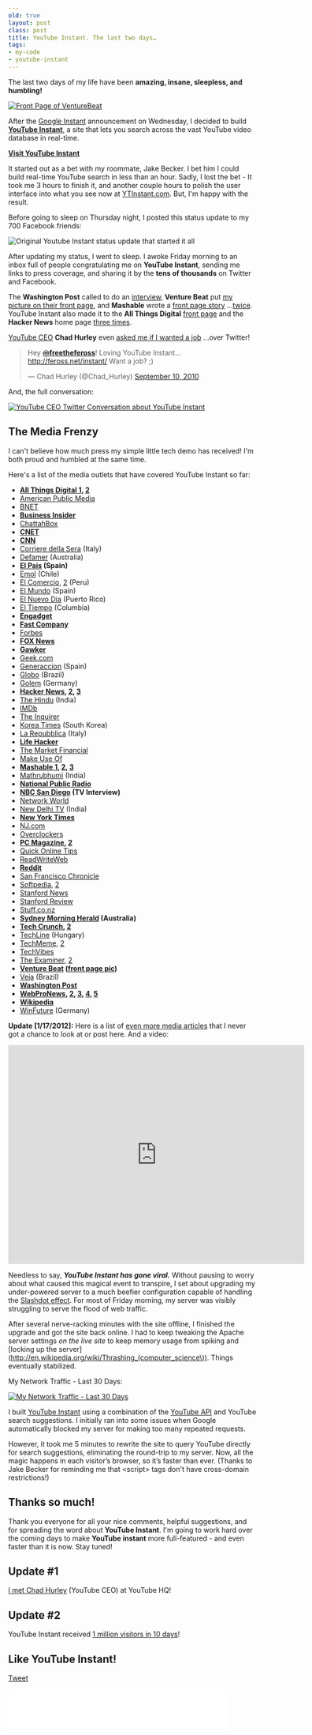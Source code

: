 ```yaml
---
old: true
layout: post
class: post
title: YouTube Instant. The last two days…
tags:
- my-code
- youtube-instant
---
```


The last two days of my life have been **amazing, insane, sleepless, and humbling!**

[![Front Page of VentureBeat](/images/ytinstant-venture-beat-frontpage-small.png)](http://venturebeat.com/2010/09/10/youtube-instant-job/)

After the [Google Instant](http://www.google.com/instant/) announcement on Wednesday, I decided to build [**YouTube Instant**](http://ytinstant.com), a site that lets you search across the vast YouTube video database in real-time.

**[Visit YouTube Instant](http://ytinstant.com)**

It started out as a bet with my roommate, Jake Becker. I bet him I could build real-time YouTube search in less than an hour. Sadly, I lost the bet - It took me 3 hours to finish it, and another couple hours to polish the user interface into what you see now at [YTInstant.com](http://ytinstant.com). But, I'm happy with the result.

Before going to sleep on Thursday night, I posted this status update to my 700 Facebook friends:

![Original Youtube Instant status update that started it all](/images/original-youtube-instant-status.png)

After updating my status, I went to sleep. I awoke Friday morning to an inbox full of people congratulating me on **YouTube Instant**, sending me links to press coverage, and sharing it by the **tens of thousands** on Twitter and Facebook.

The **Washington Post** called to do an [interview](http://voices.washingtonpost.com/blog-post/2010/09/youtube_instant_trumps_google.html), **Venture Beat** put [my picture on their front page](/images/venturebeat-frontpage.png), and **Mashable** wrote a [front page story](/images/mashable_homepage_1.png) ...[twice](/images/mashable_homepage_2.png). YouTube Instant also made it to the **All Things Digital** [front page](/images/all_things_digital_homepage.png) and the **Hacker News** home page [three times](/images/Hacker_News_homepage.png).

[YouTube CEO](http://en.wikipedia.org/wiki/Chad_Hurley) **Chad Hurley** even [asked me if I wanted a job](http://twitter.com/Chad_Hurley/status/24129459657) ...over Twitter!

<blockquote class="twitter-tweet"><p>Hey <a href="https://twitter.com/feross"><s>@</s><b>freethefeross</b></a>! Loving YouTube Instant... <a href="http://feross.net/instant/">http://feross.net/instant/</a> Want a job? ;)</p>&mdash; Chad Hurley (@Chad_Hurley) <a href="https://twitter.com/Chad_Hurley/status/24129459657" data-datetime="2010-09-10T18:55:10+00:00">September 10, 2010</a></blockquote>
<script src="//platform.twitter.com/widgets.js" charset="utf-8"></script>

And, the full conversation:

[![YouTube CEO Twitter Conversation about YouTube Instant](/images/youtube_ceo_twitter_convo.png)](http://www.quoteurl.com/w4arc)

<a id="media"></a>

## The Media Frenzy

I can't believe how much press my simple little tech demo has received! I'm both proud and humbled at the same time.

Here's a list of the media outlets that have covered YouTube Instant so far:

- **[All Things Digital 1](http://mediamemo.allthingsd.com/20100910/a-completely-excellent-way-to-waste-15-minutes-youtube-instant/), [2](http://mediamemo.allthingsd.com/20100911/youtube-instant-dude-cant-go-to-work-for-chad-hurley-because-hes-already-working-for-mark-zuckerberg/)**
- [American Public Media](http://futuretense.publicradio.org/blog/index.php?id=1097688532)
- [BNET](http://www.bnet.com/news-analysis/technology/youtube-instant-creator-finds-instant/74925)
- **[Business Insider](http://www.businessinsider.com/youtube-instant-1)**
- [ChattahBox](http://chattahbox.com/technology/2010/09/11/youtube-instant-creator-still-in-college-nabs-job-offer-via-twitter/)
- **[CNET](http://news.cnet.com/8301-1023_3-20016172-93.html)**
- **[CNN](http://edition.cnn.com/2010/TECH/web/09/14/cnet.youtube.instant.creator/index.html)**
- [Corriere della Sera](http://www.corriere.it/scienze_e_tecnologie/10_settembre_13/youtube-instant-dipasqua_700d7384-bf26-11df-8975-00144f02aabe.shtml) (Italy)
- [Defamer](http://www.defamer.com.au/2010/09/uni-student-makes-youtube-instant-gets-instant-youtube-job-offer/) (Australia)
- **[El Pais](http://blogs.elpais.com/trending-topics/2010/09/como-hacerse-famoso-conseguir-trabajo-youtube-horas.html) (Spain)**
- [Emol](http://www.emol.com/) (Chile)
- [El Comercio](http://elcomercio.pe/noticia/638163/creador-youtube-le-ofrecio-trabajo-estudiante-informatica-via-twitter), [2](http://elcomercio.pe/noticia/638415/estudiante-al-que-youtube-intento-reclutar-via-twitter-ya-trabaja-facebook) (Peru)
- [El Mundo](http://www.elmundo.es/elmundo/2010/09/13/navegante/1284376231.html) (Spain)
- [El Nuevo Dia](http://www.elnuevodia.com/facebookcontrataainventordesolo19anos-778688.html) (Puerto Rico)
- [El Tiempo](http://www.eltiempo.com/vidadehoy/gente/joven-ingeniero-hace-competir-a-youtube-y-a-facebook_7903440-1) (Columbia)
- **[Engadget](http://www.engadget.com/2010/09/10/youtube-instant-delivers-your-gratification-even-more-quickly/)**
- **[Fast Company](http://www.fastcompany.com/1688090/googles-instant-thinking-applied-to-youtube-wave-bye-bye-to-your-lunch-hour)**
- [Forbes](http://blogs.forbes.com/oliverchiang/2010/09/13/chatroulette-starts-blurring-video-as-a-filter-for-objectionable-content/)
- **[FOX News](http://www.foxnews.com/scitech/tech/index.html)**
- **[Gawker](http://gawker.com/5635570/college-kid-makes-youtube-instant-gets-instant-youtube-job-offer)**
- [Geek.com](http://www.geek.com/articles/news/forget-google-instant-heres-youtube-instant-20100910/)
- [Generaccion](http://www.generaccion.com/usuarios/32226/youtube-instant-mas-cosas-instantaneas) (Spain)
- [Globo](http://g1.globo.com/tecnologia/noticia/2010/09/estudante-cria-youtube-instant-e-recebe-proposta-de-emprego.html) (Brazil)
- [Golem](http://www.golem.de/1009/77916.html) (Germany)
- **[Hacker News](http://news.ycombinator.com/item?id=1678111), [2](http://news.ycombinator.com/item?id=1679845), [3](http://news.ycombinator.com/item?id=1680265)**
- [The Hindu](http://www.thehindu.com/sci-tech/internet/article699048.ece) (India)
- [IMDb](http://amazon.imdb.com/news/ni4255003/)
- [The Inquirer](http://www.theinquirer.net/inquirer/news/1732609/bored-student-creates-instant-youtube)
- [Korea Times](http://www.koreaittimes.com/story/10466/college-student-develops-youtube-instant) (South Korea)
- [La Repubblica](http://www.repubblica.it/tecnologia/2010/09/14/news/youtube_in_versione_instant_grazie_a_un_genio_di_facebook-7005033/) (Italy)
- **[Life Hacker](http://lifehacker.com/5635609/youtube-instant-and-google-maps-instant-follow-in-google-instants-footsteps)**
- [The Market Financial](http://www.themarketfinancial.com/youtube-co-founder-chad-hurley-offers-feross-aboukhadijeh-a-job-through-twitter-for-youtube-instant/66289)
- [Make Use Of](http://www.makeuseof.com/dir/ytinstant-instant-youtube-search/)
- **[Mashable 1](http://mashable.com/2010/09/10/youtube-instant/), [2](http://mashable.com/2010/09/10/youtube-instant-job/), [3](http://mashable.com/2010/09/11/google-maps-images-instant/)**
- [Mathrubhumi](http://mathrubhumi.com/tech/article/125694) (India)
- **[National Public Radio](http://topics.npr.org/article/07Q1brwddMfit?q=YouTube)**
- **[NBC San Diego](http://www.nbcsandiego.com/news/tech/YouTube_Instant__Instant_Success_San_Diego.html) (TV Interview)**
- [Network World](http://www.networkworld.com/community/node/66219)
- [New Delhi TV](http://www.ndtv.com/article/technology/stanford-student-creates-youtube-instant-offered-job-from-youtube-51387) (India)
- **[New York Times](http://www.nytimes.com/external/venturebeat/2010/09/10/10venturebeat-stanford-student-creates-youtube-instant-get-38618.html?ref=technology)**
- [NJ.com](http://www.nj.com/business/index.ssf/2010/09/standford_student_gets_instant.html)
- [Overclockers](http://www.overclockers.com.au/news.php?id=903205)
- **[PC Magazine](http://www.pcmag.com/article2/0,2817,2369021,00.asp), [2](http://www.pcmag.com/article2/0,2817,2369030,00.asp)**
- [Quick Online Tips](http://www.quickonlinetips.com/archives/2010/09/best-instant-search-tools-online/)
- [ReadWriteWeb](http://www.readwriteweb.com/archives/google_instant_search_inspires_mashups_across_the.php)
- **[Reddit](http://www.reddit.com/r/geek/comments/dcch4/stanford_student_creates_youtube_instant_gets_job/)**
- [San Francisco Chronicle](http://www.sfgate.com/cgi-bin/article.cgi?f=/g/a/2010/09/10/businessinsider-youtube-instant-1.DTL)
- [Softpedia](http://news.softpedia.com/news/Google-Search-Changes-Inspire-YouTube-Instant-155963.shtml), [2](http://news.softpedia.com/news/Google-Maps-and-Images-Instant-Tries-to-Recreate-YouTube-Instant-Success-156184.shtml)
- [Stanford News](http://news.stanford.edu/thedish/?p=8899)
- [Stanford Review](http://blog.stanfordreview.org/2010/09/10/youtube-instant-developed-by-stanford-junior/?ref=nf)
- [Stuff.co.nz](http://www.stuff.co.nz/technology/digital-living/4123430/YouTube-Instant-lands-YouTube-job)
- **[Sydney Morning Herald](http://www.smh.com.au/technology/technology-news/instant-fame-how-to-get-a-job--without-even-searching-20100913-157in.html) (Australia)**
- **[Tech Crunch](http://techcrunch.com/2010/09/11/google-maps-instant/), [2](http://techcrunch.com/2010/09/11/instantise/)**
- [TechLine](http://techline.hu/it_vilag/20100913_instant_search_youtube.aspx) (Hungary)
- [TechMeme](http://www.techmeme.com/100910/p50#a100910p50), [2](http://www.techmeme.com/100912/p9#a100912p9)
- [TechVibes](http://www.techvibes.com/blog/the-new-way-to-get-hired-student-creates-youtube-instant-it-goes-viral-youtube-ceo-offers-job-via-twitter)
- [The Examiner](http://www.examiner.com/social-media-in-long-island/youtube-instant-is-an-instant-success), [2](http://www.examiner.com/online-media-in-oakland/youtube-instant-creator-receives-job-offer-from-youtube-ceo)
- **[Venture Beat](http://venturebeat.com/2010/09/10/youtube-instant-job/) ([front page pic](/images/venturebeat-frontpage.png))**
- [Veja](http://veja.abril.com.br/blog/vida-em-rede/google/brincadeira-de-estudante-rende-oferta-de-emprego-do-youtube/) (Brazil)
- **[Washington Post](http://voices.washingtonpost.com/blog-post/2010/09/youtube_instant_trumps_google.html)**
- **[WebProNews](http://www.webpronews.com/topnews/2010/09/11/youtube-instant-creator-may-soon-be-working-for-google), [2](http://www.webpronews.com/topnews/2010/09/13/the-viral-whirlwind-of-youtube-instant), [3](http://www.webpronews.com/topnews/2010/09/14/the-youtube-instant-whirlwind-continues), [4](http://www.webpronews.com/topnews/2010/09/14/worried-about-google-instant-maybe-youre-worrying-too-much-about-search), [5](http://www.webpronews.com/topnews/2010/09/17/youtube-gets-new-content-tvfilm-leaders-snags-netflix-acquisitions-vp)**
- **[Wikipedia](http://en.wikipedia.org/wiki/Feross_Aboukhadijeh)**
- [WinFuture](http://winfuture.de/news,58069.html) (Germany)

**Update [1/17/2012]:** Here is a list of [even more media articles](https://gist.github.com/1626549) that I never got a chance to look at or post here. And a video:

<iframe src="http://player.vimeo.com/video/34233172?portrait=0" width="601" height="443" frameborder="0" webkitAllowFullScreen mozallowfullscreen allowFullScreen></iframe>

Needless to say, ***YouTube Instant has gone viral.*** Without pausing to worry about what caused this magical event to transpire, I set about upgrading my under-powered server to a much beefier configuration capable of handling the [Slashdot effect](http://en.wikipedia.org/wiki/Slashdot_effect). For most of Friday morning, my server was visibly struggling to serve the flood of web traffic.

After several nerve-racking minutes with the site offline, I finished the upgrade and got the site back online. I had to keep tweaking the Apache server settings *on the live site* to keep memory usage from spiking and [locking up the server](http://en.wikipedia.org/wiki/Thrashing_(computer_science\)). Things eventually stabilized.

My Network Traffic - Last 30 Days:

[![My Network Traffic - Last 30 Days](/images/My-Network-Traffic-Last-30-Days.png)](http://www.linode.com/?r=307513b509e8c0d3292536d446f17f0cdca0e767)

I built [YouTube Instant](http://ytinstant.com) using a combination of the [YouTube API](https://www.youtube.com/dev) and YouTube search suggestions. I initially ran into some issues when Google automatically blocked my server for making too many repeated requests.

However, it took me 5 minutes to rewrite the site to query YouTube directly for search suggestions, eliminating the round-trip to my server. Now, all the magic happens in each visitor’s browser, so it’s faster than ever. (Thanks to Jake Becker for reminding me that &lt;script&gt; tags don't have cross-domain restrictions!)

## Thanks so much!

Thank you everyone for all your nice comments, helpful suggestions, and for spreading the word about **YouTube Instant**. I'm going to work hard over the coming days to make **YouTube instant** more full-featured - and even faster than it is now. Stay tuned!

## Update \#1

[I met Chad Hurley](/visit-to-youtube-hq-to-meet-chad-hurley/) (YouTube CEO) at YouTube HQ!

## Update \#2

YouTube Instant received [1 million visitors in 10 days](/one-million-visitors-in-10-days/)!

## Like YouTube Instant!

<a href="https://twitter.com/share" class="twitter-share-button" data-url="http://ytinstant.com" data-text="YouTube Instant is awesome." data-via="feross" data-size="large" data-related="feross">Tweet</a>
<script>!function(d,s,id){var js,fjs=d.getElementsByTagName(s)[0];if(!d.getElementById(id)){js=d.createElement(s);js.id=id;js.src="//platform.twitter.com/widgets.js";fjs.parentNode.insertBefore(js,fjs);}}(document,"script","twitter-wjs");</script>

<iframe src="//www.facebook.com/plugins/like.php?href=http%3A%2F%2Fytinstant.com&amp;send=false&amp;layout=standard&amp;width=450&amp;show_faces=true&amp;action=like&amp;colorscheme=light&amp;font&amp;height=80&amp;appId=156297307729439" scrolling="no" frameborder="0" style="border:none; overflow:hidden; width:450px; height:80px;" allowTransparency="true"></iframe>

